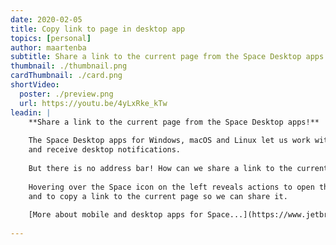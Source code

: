 ```yaml
---
date: 2020-02-05
title: Copy link to page in desktop app
topics: [personal]
author: maartenba
subtitle: Share a link to the current page from the Space Desktop apps for Windows, macOS and Linux.
thumbnail: ./thumbnail.png
cardThumbnail: ./card.png
shortVideo:
  poster: ./preview.png
  url: https://youtu.be/4yLxRke_kTw
leadin: |
    **Share a link to the current page from the Space Desktop apps!**
    
    The Space Desktop apps for Windows, macOS and Linux let us work with all aspects of Space,
    and receive desktop notifications.
    
    But there is no address bar! How can we share a link to the current page?
    
    Hovering over the Space icon on the left reveals actions to open the current page in the browser,
    and to copy a link to the current page so we can share it.
    
    [More about mobile and desktop apps for Space...](https://www.jetbrains.com/help/space/mobile-and-desktop-apps.html)
    
---
```

